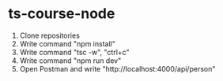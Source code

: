 # ts-course-node

1. Clone repositories
2. Write command "npm install"
3. Write command "tsc -w", "ctrl+c"
4. Write command "npm run dev"
5. Open Postman and write "http://localhost:4000/api/person"